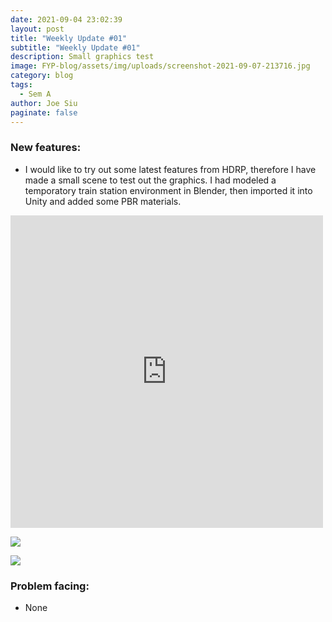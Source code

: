 ```yaml
---
date: 2021-09-04 23:02:39
layout: post
title: "Weekly Update #01"
subtitle: "Weekly Update #01"
description: Small graphics test
image: FYP-blog/assets/img/uploads/screenshot-2021-09-07-213716.jpg
category: blog
tags:
  - Sem A
author: Joe Siu
paginate: false
---
```

### New features:

* I would like to try out some latest features from HDRP, therefore I have made a small scene to test out the graphics. I had modeled a temporatory train station environment in Blender, then imported it into Unity and added some PBR materials.

<iframe width="500" height="500" src="https://www.youtube.com/embed/zov3OfUdc-k" title="YouTube video player" frameborder="0" allow="accelerometer; autoplay; clipboard-write; encrypted-media; gyroscope; picture-in-picture" allowfullscreen></iframe>

![](/FYP-blog/assets/img/uploads/screenshot-2021-09-07-214611.jpg)

![](/FYP-blog/assets/img/uploads/screenshot-2021-09-07-214247.jpg)

### Problem facing:

* None